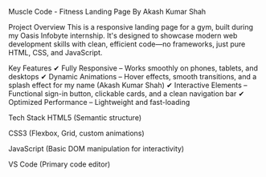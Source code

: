 Muscle Code - Fitness Landing Page
By Akash Kumar Shah

Project Overview
This is a responsive landing page for a gym, built during my Oasis Infobyte internship. It's designed to showcase modern web development skills with clean, efficient code—no frameworks, just pure HTML, CSS, and JavaScript.

Key Features
✔ Fully Responsive – Works smoothly on phones, tablets, and desktops
✔ Dynamic Animations – Hover effects, smooth transitions, and a splash effect for my name (Akash Kumar Shah)
✔ Interactive Elements – Functional sign-in button, clickable cards, and a clean navigation bar
✔ Optimized Performance – Lightweight and fast-loading

Tech Stack
HTML5 (Semantic structure)

CSS3 (Flexbox, Grid, custom animations)

JavaScript (Basic DOM manipulation for interactivity)

VS Code (Primary code editor)
